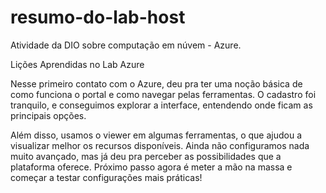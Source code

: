 # resumo-do-lab-host
Atividade da DIO sobre computação em núvem - Azure.

Lições Aprendidas no Lab Azure

Nesse primeiro contato com o Azure, deu pra ter uma noção básica de como funciona o portal e como navegar pelas ferramentas. O cadastro foi tranquilo, e conseguimos explorar a interface, entendendo onde ficam as principais opções.

Além disso, usamos o viewer em algumas ferramentas, o que ajudou a visualizar melhor os recursos disponíveis. Ainda não configuramos nada muito avançado, mas já deu pra perceber as possibilidades que a plataforma oferece. Próximo passo agora é meter a mão na massa e começar a testar configurações mais práticas!
